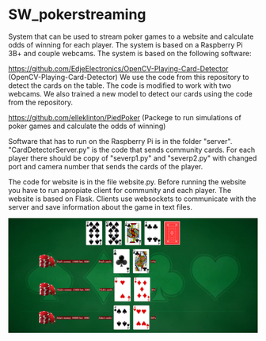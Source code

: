 # SW_pokerstreaming
 
System that can be used to stream poker games to a website and calculate odds of winning for each player. The system is based on a Raspberry Pi 3B+ and couple webcams. The system is based on the following software:

https://github.com/EdjeElectronics/OpenCV-Playing-Card-Detector (OpenCV-Playing-Card-Detector)
We use the code from this repository to detect the cards on the table. The code is modified to work with two webcams. We also trained a new model to detect our cards using the code from the repository.


https://github.com/elleklinton/PiedPoker (Packege to run simulations of poker games and calculate the odds of winning)


Software that has to run on the Raspberry Pi is in the folder "server". "CardDetectorServer.py" is the code that sends community cards. For each player there should be copy of "severp1.py" and "severp2.py" with changed port and camera number that sends the cards of the player. 

The code for website is in the file website.py. Before running the website you have to run apropiate client for community and each player. The website is based on Flask. Clients use websockets to communicate with the server and save information about the game in text files. 

![Alt text](/screenshot.png?raw=true "Website screenshot")
